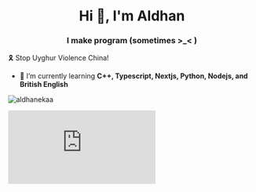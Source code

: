 <h1 align="center">Hi 👋, I'm Aldhan</h1>
<h3 align="center">I make program (sometimes >_< )</h3>

🎗️ Stop Uyghur Violence China!

- 🌱 I’m currently learning **C++, Typescript, Nextjs, Python, Nodejs, and British English**


<p><img align="center" src="https://github-readme-streak-stats.herokuapp.com/?user=aldhanekaa&" alt="aldhanekaa" /></p>
<embed src="https://wakatime.com/share/@96ad270e-9bdc-4095-a085-d092a0792c9f/b3d84b13-e81a-4ddb-957b-b20342634694.svg"></embed>
